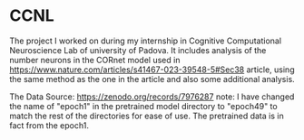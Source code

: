 # CCNL
The project I worked on during my internship in Cognitive Computational Neuroscience Lab of university of Padova.
It includes analysis of the number neurons in the CORnet model used in https://www.nature.com/articles/s41467-023-39548-5#Sec38 article, using the same method as the one in the article and also some additional analysis.

The Data Source: https://zenodo.org/records/7976287
note: I have changed the name of "epoch1" in the pretrained model directory to "epoch49" to match the rest of the directories for ease of use. The pretrained data is in fact from the epoch1.
